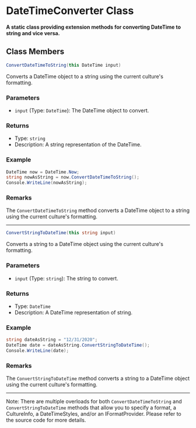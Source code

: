 # DateTimeConverter Class

**A static class providing extension methods for converting DateTime to string and vice versa.**

## Class Members

```csharp
ConvertDateTimeToString(this DateTime input)
```

Converts a DateTime object to a string using the current culture's formatting.

### Parameters

- `input` (Type: `DateTime`): The DateTime object to convert.

### Returns

- Type: `string`
- Description: A string representation of the DateTime.

### Example

```csharp
DateTime now = DateTime.Now;
string nowAsString = now.ConvertDateTimeToString();
Console.WriteLine(nowAsString);
```

### Remarks

The `ConvertDateTimeToString` method converts a DateTime object to a string using the current culture's formatting.

---

```csharp
ConvertStringToDateTime(this string input)
```

Converts a string to a DateTime object using the current culture's formatting.

### Parameters

- `input` (Type: `string`): The string to convert.

### Returns

- Type: `DateTime`
- Description: A DateTime representation of string.

### Example

```csharp
string dateAsString = "12/31/2020";
DateTime date = dateAsString.ConvertStringToDateTime();
Console.WriteLine(date);
```

### Remarks

The `ConvertStringToDateTime` method converts a string to a DateTime object using the current culture's formatting.

---

Note: There are multiple overloads for both `ConvertDateTimeToString` and `ConvertStringToDateTime` methods that allow you to specify a format, a CultureInfo, a DateTimeStyles, and/or an IFormatProvider. Please refer to the source code for more details.
